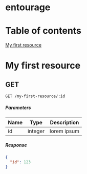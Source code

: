 # entourage
Table of contents
=================

[My first resource](#my-first-resource)

# My first resource
## GET
```
GET /my-first-resource/:id
```
##### Parameters
| Name | Type    | Description |
| ---- | ----    | ----------- |
| id   | integer | lorem ipsum |
##### Response 
```json
{
  "id": 123
}
```
